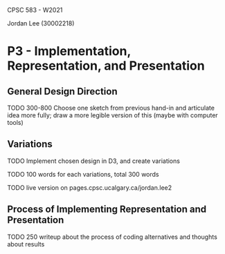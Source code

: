CPSC 583 - W2021

Jordan Lee (30002218)

# P3 - Implementation, Representation, and Presentation

## General Design Direction

TODO 300-800 Choose one sketch from previous hand-in and articulate idea more fully; draw a more legible version of this (maybe with computer tools)

## Variations

TODO Implement chosen design in D3, and create variations

TODO 100 words for each variations, total 300 words

TODO live version on pages.cpsc.ucalgary.ca/jordan.lee2

## Process of Implementing Representation and Presentation

TODO 250 writeup about the process of coding alternatives and thoughts about results